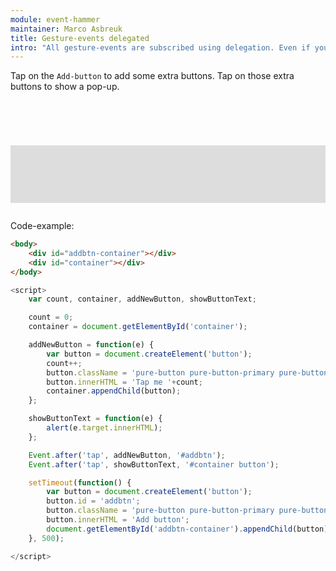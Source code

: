 ```yaml
---
module: event-hammer
maintainer: Marco Asbreuk
title: Gesture-events delegated
intro: "All gesture-events are subscribed using delegation. Even if you are listening to one node by id-reference. Advantage of this approach is that you can setup the listeners without the need to worry whether the nodes are in the DOM. This examples shows how subscribers of a specific node as well as multiple nodes by a selector are set up. The subscribers are setup before the nodes are in the DOM."
---
```


<style type="text/css">
    #addbtn-container {
        margin-top: 2em;
        min-height: 2.1em;
    }
    #container {
        margin: 2em 0;
        padding: 1em;
        min-height: 4.6em;
        background-color: #ddd;
    }
    #container button {
        margin: 0.25em;
    }
</style>

Tap on the `Add-button` to add some extra buttons. Tap on those extra buttons to show a pop-up.

<div id="addbtn-container"></div>
<div id="container"></div>


Code-example:

```html
<body>
    <div id="addbtn-container"></div>
    <div id="container"></div>
</body>
```

```js
<script>
    var count, container, addNewButton, showButtonText;

    count = 0;
    container = document.getElementById('container');

    addNewButton = function(e) {
        var button = document.createElement('button');
        count++;
        button.className = 'pure-button pure-button-primary pure-button-bordered';
        button.innerHTML = 'Tap me '+count;
        container.appendChild(button);
    };

    showButtonText = function(e) {
        alert(e.target.innerHTML);
    };

    Event.after('tap', addNewButton, '#addbtn');
    Event.after('tap', showButtonText, '#container button');

    setTimeout(function() {
        var button = document.createElement('button');
        button.id = 'addbtn';
        button.className = 'pure-button pure-button-primary pure-button-bordered';
        button.innerHTML = 'Add button';
        document.getElementById('addbtn-container').appendChild(button);
    }, 500);

</script>
```

<script src="../../assets/core.js"></script>
<script>
    ITSA = require('core');
    ITSA.ready().then(
        function() {
            var count, container, addNewButton, showButtonText;

            count = 0;
            container = document.getElementById('container');

            addNewButton = function(e) {
                var button = document.createElement('button');
                count++;
                button.className = 'pure-button pure-button-primary pure-button-bordered';
                button.innerHTML = 'Tap me '+count;
                container.appendChild(button);
            };

            showButtonText = function(e) {
                alert(e.target.innerHTML);
            };

            ITSA.Event.after('tap', addNewButton, '#addbtn');
            ITSA.Event.after('tap', showButtonText, '#container button');

            setTimeout(function() {
                var button = document.createElement('button');
                button.id = 'addbtn';
                button.className = 'pure-button pure-button-primary pure-button-bordered';
                button.innerHTML = 'Add button';
                document.getElementById('addbtn-container').appendChild(button);
            }, 500);

        }
    );
</script>
